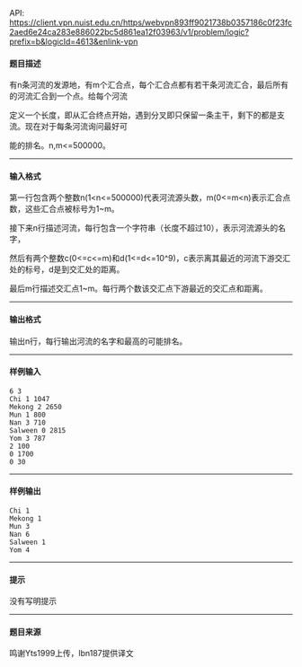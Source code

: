API: https://client.vpn.nuist.edu.cn/https/webvpn893ff9021738b0357186c0f23fc2aed6e24ca283e886022bc5d861ea12f03963/v1/problem/logic?prefix=b&logicId=4613&enlink-vpn

#### 题目描述

有n条河流的发源地，有m个汇合点，每个汇合点都有若干条河流汇合，最后所有的河流汇合到一个点。给每个河流

定义一个长度，即从汇合终点开始，遇到分叉即只保留一条主干，剩下的都是支流。现在对于每条河流询问最好可

能的排名。n,m<=500000。

---

#### 输入格式

第一行包含两个整数n(1<n<=500000)代表河流源头数，m(0<=m<n)表示汇合点数，这些汇合点被标号为1~m。

接下来n行描述河流，每行包含一个字符串（长度不超过10），表示河流源头的名字，

然后有两个整数c(0<=c<=m)和d(1<=d<=10^9)，c表示离其最近的河流下游交汇处的标号，d是到交汇处的距离。

最后m行描述交汇点1~m。每行两个数该交汇点下游最近的交汇点和距离。

---

#### 输出格式

输出n行，每行输出河流的名字和最高的可能排名。

---

#### 样例输入
```
6 3
Chi 1 1047
Mekong 2 2650
Mun 1 800
Nan 3 710
Salween 0 2815
Yom 3 787
2 100
0 1700
0 30

```

---

#### 样例输出
```
Chi 1
Mekong 1
Mun 3
Nan 6
Salween 1
Yom 4

```

---

#### 提示

没有写明提示

---

#### 题目来源

鸣谢Yts1999上传，lbn187提供译文